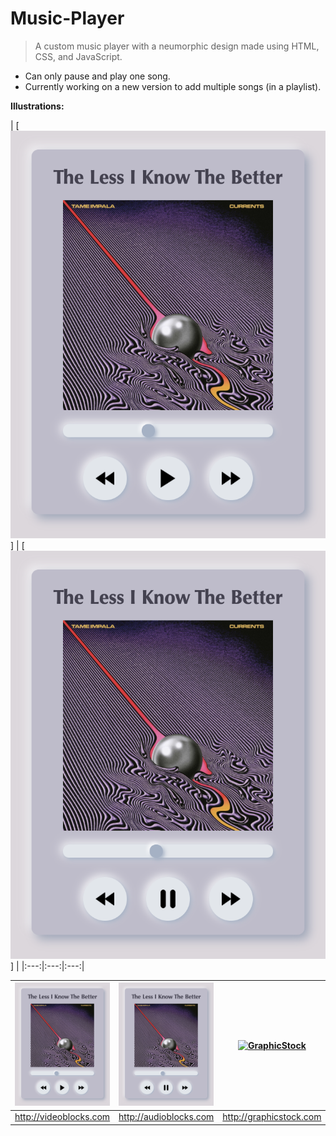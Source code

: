 # Music-Player

> A custom music player with a neumorphic design made using HTML, CSS, and JavaScript.
- Can only pause and play one song.
- Currently working on a new version to add multiple songs (in a playlist).

**Illustrations:**

| [![Playing](https://github.com/AnselZeng/Music-Player/blob/master/Paused.png)] | [![Paused](https://github.com/AnselZeng/Music-Player/blob/master/Playing.png)] |
|:---:|:---:|:---:|

| [![VideoBlocks](https://github.com/AnselZeng/Music-Player/blob/master/Paused.png)](http://videoblocks.com)  | [![AudioBlocks](https://github.com/AnselZeng/Music-Player/blob/master/Playing.png)](http://audioblocks.com) | [![GraphicStock](http://www.graphicstock.com/images/logo.jpg)](http://graphicstock.com) |
|:---:|:---:|:---:|
| http://videoblocks.com | http://audioblocks.com | http://graphicstock.com |
